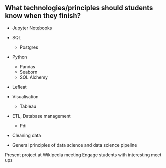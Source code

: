 ## What technologies/principles should students know when they finish?

* Jupyter Notebooks
* SQL
    * Postgres 
* Python
    * Pandas
    * Seaborn
    * SQL Alchemy
* Lefleat 
* Visualisation
    * Tableau 
* ETL, Database management
    * Pdi

* Cleaning data
* General principles of data science and data science pipeline




Present project at Wikipedia meeting
Engage students with interesting meet ups 

